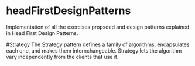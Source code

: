 # headFirstDesignPatterns
Implementation of all the exercises propsoed and design patterns explained in
Head First Design Patterns.

#Strategy
The Strategy pattern defines a family of algorithms, encapsulates each one, and
makes them internchangeable. Strategy lets the algorithm vary independently
from the clients that use it.
